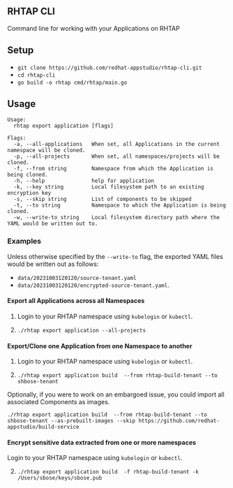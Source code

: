 ## RHTAP CLI
Command line for working with your Applications on RHTAP

## Setup
- `git clone https://github.com/redhat-appstudio/rhtap-cli.git` 
- `cd rhtap-cli`
- `go build -o rhtap cmd/rhtap/main.go`


## Usage

```
Usage:
  rhtap export application [flags]

Flags:
  -a, --all-applications   When set, all Applications in the current namespace will be cloned.
  -p, --all-projects       When set, all namespaces/projects will be cloned.
  -f, --from string        Namespace from which the Application is being cloned.
  -h, --help               help for application
  -k, --key string         Local filesystem path to an existing encryption key
  -s, --skip string        List of components to be skipped
  -t, --to string          Namespace to which the Application is being cloned.
  -w, --write-to string    Local filesystem directory path where the YAML would be written out to.
```

### Examples


Unless otherwise specified by the `--write-to` flag, the exported YAML files would be written out as follows:

* `data/20231003120120/source-tenant.yaml`  
* `data/20231003120120/encrypted-source-tenant.yaml`. 

#### Export all Applications across all Namespaces

1. Login to your RHTAP namespace using `kubelogin` or `kubectl`.

2.  ```
    ./rhtap export application --all-projects
    ```

#### Export/Clone one Application from one Namespace to another

1. Login to your RHTAP namespace using `kubelogin` or `kubectl`.

2.  ```
    ./rhtap export application build  --from rhtap-build-tenant --to shbose-tenant 
    ```

Optionally, if you were to work on an embargoed issue, you could import all associated Components as images.

```
./rhtap export application build  --from rhtap-build-tenant --to shbose-tenant --as-prebuilt-images --skip https://github.com/redhat-appstudio/build-service
```

#### Encrypt sensitive data extracted from one or more namespaces


Login to your RHTAP namespace using `kubelogin` or `kubectl`.

2.  ```
    ./rhtap export application build  -f rhtap-build-tenant -k /Users/sbose/keys/sbose.pub 
    ```

